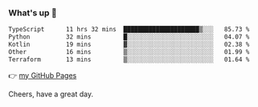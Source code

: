 ### What's up 👋

<!--START_SECTION:waka-->

```txt
TypeScript      11 hrs 32 mins  █████████████████████▒░░░   85.73 %
Python          32 mins         █░░░░░░░░░░░░░░░░░░░░░░░░   04.07 %
Kotlin          19 mins         ▓░░░░░░░░░░░░░░░░░░░░░░░░   02.38 %
Other           16 mins         ▒░░░░░░░░░░░░░░░░░░░░░░░░   01.99 %
Terraform       13 mins         ▒░░░░░░░░░░░░░░░░░░░░░░░░   01.64 %
```

<!--END_SECTION:waka-->

👉 [my GitHub Pages](https://ykzhukian.github.io)

Cheers, have a great day.

